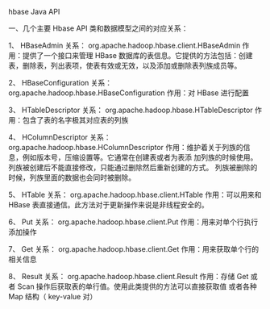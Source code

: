 hbase Java API

一、几个主要 Hbase API 类和数据模型之间的对应关系：

1、 HBaseAdmin
关系： org.apache.hadoop.hbase.client.HBaseAdmin
作用：提供了一个接口来管理 HBase 数据库的表信息。它提供的方法包括：创建表，删除表，列出表项，使表有效或无效，以及添加或删除表列族成员等。

2、 HBaseConfiguration
关系： org.apache.hadoop.hbase.HBaseConfiguration
作用：对 HBase 进行配置

3、 HTableDescriptor
关系： org.apache.hadoop.hbase.HTableDescriptor
作用：包含了表的名字极其对应表的列族

4、 HColumnDescriptor
关系： org.apache.hadoop.hbase.HColumnDescriptor
作用：维护着关于列族的信息，例如版本号，压缩设置等。它通常在创建表或者为表添 加列族的时候使用。列族被创建后不能直接修改，只能通过删除然后重新创建的方式。
列族被删除的时候，列族里面的数据也会同时被删除。

5、 HTable
关系： org.apache.hadoop.hbase.client.HTable
作用：可以用来和 HBase 表直接通信。此方法对于更新操作来说是非线程安全的。

6、 Put
关系： org.apache.hadoop.hbase.client.Put
作用：用来对单个行执行添加操作

7、 Get
关系： org.apache.hadoop.hbase.client.Get
作用：用来获取单个行的相关信息

8、 Result
关系： org.apache.hadoop.hbase.client.Result
作用：存储 Get 或者 Scan 操作后获取表的单行值。使用此类提供的方法可以直接获取值 或者各种 Map 结构（ key-value 对） 
